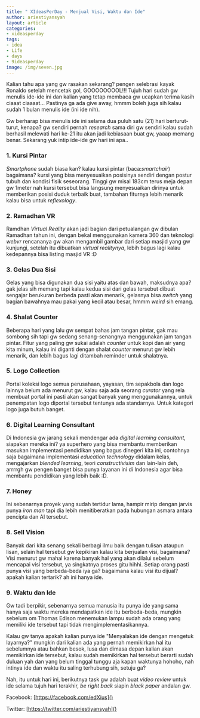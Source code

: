 ```yaml
---
title: " XIdeasPerDay - Menjual Visi, Waktu dan Ide"
author: ariestiyansyah
layout: article
categories:
- xideasperday
tags:
- idea
- Life
- days
- 9ideasperday
image: /img/seven.jpg
---
```


Kalian tahu apa yang gw rasakan sekarang? pengen selebrasi kayak Ronaldo setelah mencetak gol, GOOOOOOOOL!!! Tujuh hari sudah gw menulis ide-ide ini dan kalian yang tetap membaca gw ucapkan terima kasih ciaaat ciaaaat... Pastinya ga ada give away, hmmm boleh juga sih kalau sudah 1 bulan menulis ide (ini ide nih).

Gw berharap bisa menulis ide ini selama dua puluh satu (21) hari berturut-turut, kenapa? gw sendiri pernah *research* sama diri gw sendiri kalau sudah berhasil melewati hari ke-21 itu akan jadi kebiasaan buat gw, yaaap memang benar. Sekarang yuk intip ide-ide gw hari ini apa..

### 1. Kursi  Pintar
*Smartphone* sudah biasa kan? kalau kursi pintar (baca:*smartchair*) bagaimana? kursi yang bisa menyesuaikan posisinya sendiri dengan postur tubuh dan kondisi fisik seseorang. Tinggi gw misal 183cm terus meja depan gw 1meter nah kursi tersebut bisa langsung menyesuaikan dirinya untuk memberikan posisi duduk terbaik buat, tambahan fiturnya lebih menarik kalau bisa untuk *reflexology*.

### 2. Ramadhan VR
Ramdhan  *Virtual Reality* akan jadi bagian dari petualangan gw dibulan Ramadhan tahun ini, dengan bekal menggunakan kamera 360 dan teknologi *webvr* rencananya gw akan mengambil gambar dari setiap masjid yang gw kunjungi, setelah itu dibuatkan *virtual realitynya*, lebih bagus lagi kalau kedepannya bisa listing masjid VR :D

### 3. Gelas Dua Sisi
Gelas yang bisa digunakan dua sisi yaitu atas dan bawah, maksudnya apa? gak jelas sih memang tapi kalau kedua sisi dari gelas tersebut dibuat sengajar berukuran berbeda pasti akan menarik, gelasnya bisa *switch* yang bagian bawahnya mau pakai yang kecil atau besar, hmmm *weird* sih emang.

### 4. Shalat Counter
Beberapa hari yang lalu gw sempat bahas jam tangan pintar, gak mau sombong sih tapi gw sedang senang-senangnya menggunakan jam tangan pintar. Fitur yang paling gw sukai adalah *counter* untuk kopi dan air yang kita minum, kalau ini diganti dengan shalat *counter* menurut gw lebih menarik, dan lebih bagus lagi ditambah reminder untuk shalatnya.

### 5. Logo Collection
Portal koleksi logo semua perusahaan, yayasan, tim sepakbola dan logo lainnya belum ada menurut gw, kalau saja ada seorang *curator* yang rela membuat portal ini pasti akan sangat banyak yang menggunakannya, untuk penempatan logo diportal tersebut tentunya ada standarnya. Untuk kategori logo juga butuh banget.

### 6. Digital Learning Consultant
Di Indonesia gw jarang sekali mendengar ada *digital learning consultant*, siapakan mereka ini? ya superhero yang bisa membantu memberikan masukan implementasi pendidikan yang bagus dinegeri kita ini, contohnya saja bagaimana implementasi *education technology* didalam kelas, mengajarkan *blended learning*, teori *constructivisim* dan lain-lain deh, arrrrgh gw pengen banget bisa punya layanan ini di Indonesia agar bisa membantu pendidikan yang lebih baik :D.

### 7. Honey
Ini sebenarnya proyek yang sudah tertidur lama, hampir mirip dengan jarvis punya *iron man* tapi dia lebih menitiberatkan pada hubungan asmara antara pencipta dan AI tersebut. 

### 8. Sell Vision
Banyak dari kita senang sekali berbagi ilmu baik dengan tulisan ataupun lisan, selain hal tersebut gw kepikiran kalau kita berjualan visi, bagaimana? Visi menurut gw mahal karena banyak hal yang akan dilalui sebelum mencapai visi tersebut, ya singkatnya proses gitu hihhi. Setiap orang pasti punya visi yang berbeda-beda iya ga? bagaimana kalau visi itu dijual? apakah kalian tertarik? ah ini hanya ide.

### 9. Waktu dan Ide
Gw tadi berpikir, sebenarnya semua manusia itu punya ide yang sama hanya saja waktu mereka mendapatkan ide itu berbeda-beda, mungkin sebelum om Thomas Edison menemukan lampu sudah ada orang yang memiliki ide tersebut tapi tidak mengimplementasikannya. 

Kalau gw tanya apakah kalian punya ide "Menyalakan ide dengan mengetuk layarnya?" mungkin dari kalian ada yang pernah memikirkan hal itu sebelumnya atau bahkan besok, lusa dan dimasa depan kalian akan memikirkan ide tersebut, kalau sudah memikirkan hal tersebut berarti sudah duluan yah dan yang belum tinggal tunggu aja kapan waktunya hohoho, nah intinya ide dan waktu itu saling terhubung sih, setuju ga? 

Nah, itu untuk hari ini, berikutnya task gw adalah buat *video review* untuk ide selama tujuh hari terakhir, *be right back* siapin *black paper* andalan gw.


Facebook: [https://facebook.com/edXius]()

Twitter: [https://twitter.com/ariestiyansyah]()
